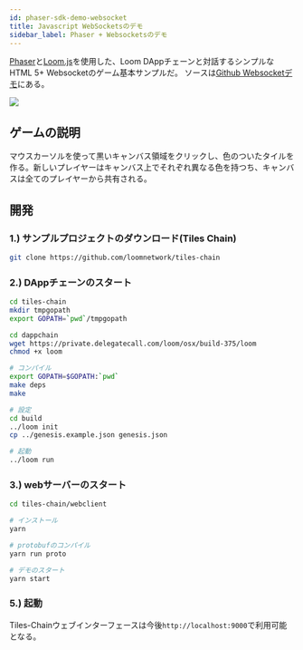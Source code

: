 ```yaml
---
id: phaser-sdk-demo-websocket
title: Javascript WebSocketsのデモ
sidebar_label: Phaser + Websocketsのデモ
---
```

[Phaser](http://phaser.io)と[Loom.js](https://github.com/loomnetwork/loom-js)を使用した、Loom DAppチェーンと対話するシンプルなHTML 5+ Websocketのゲーム基本サンプルだ。 ソースは[Github Websocketデモ](https://github.com/loomnetwork/tiles-chain)にある。

![](https://camo.githubusercontent.com/9d49b0ce78d692e69d1dd571bc8d1aafe5b806a8/68747470733a2f2f647a776f6e73656d72697368372e636c6f756466726f6e742e6e65742f6974656d732f315232363044327030713370304d33693232304a2f53637265656e2532305265636f7264696e67253230323031382d30352d3232253230617425323031302e3233253230414d2e6769663f763d3961353539316139)

## ゲームの説明

マウスカーソルを使って黒いキャンバス領域をクリックし、色のついたタイルを作る。新しいプレイヤーはキャンバス上でそれぞれ異なる色を持つち、キャンバスは全てのプレイヤーから共有される。

## 開発

### 1.) サンプルプロジェクトのダウンロード(Tiles Chain)

```bash
git clone https://github.com/loomnetwork/tiles-chain
```

### 2.) DAppチェーンのスタート

```bash
cd tiles-chain
mkdir tmpgopath
export GOPATH=`pwd`/tmpgopath

cd dappchain
wget https://private.delegatecall.com/loom/osx/build-375/loom
chmod +x loom

# コンパイル
export GOPATH=$GOPATH:`pwd`
make deps
make

# 設定
cd build
../loom init
cp ../genesis.example.json genesis.json

# 起動
../loom run
```

### 3.) webサーバーのスタート

```bash
cd tiles-chain/webclient

# インストール
yarn

# protobufのコンパイル
yarn run proto

# デモのスタート
yarn start

```

### 5.) 起動

Tiles-Chainウェブインターフェースは今後`http://localhost:9000`で利用可能となる。